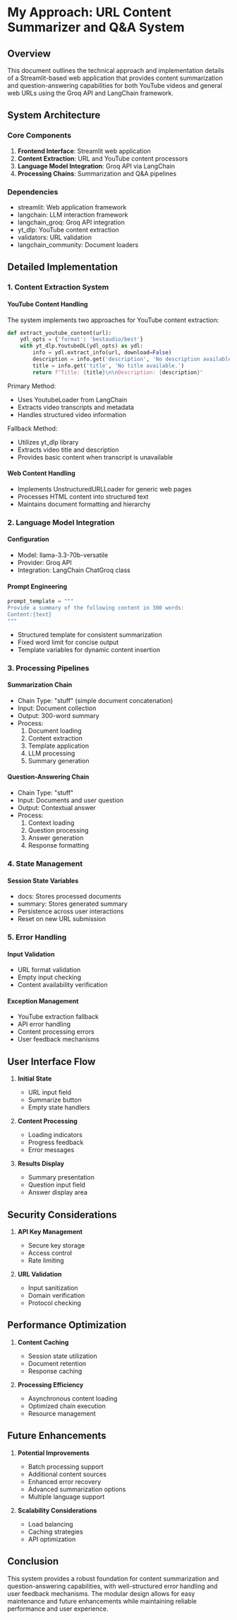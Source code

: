 # My Approach: URL Content Summarizer and Q&A System

## Overview
This document outlines the technical approach and implementation details of a Streamlit-based web application that provides content summarization and question-answering capabilities for both YouTube videos and general web URLs using the Groq API and LangChain framework.

## System Architecture

### Core Components
1. **Frontend Interface**: Streamlit web application
2. **Content Extraction**: URL and YouTube content processors
3. **Language Model Integration**: Groq API via LangChain
4. **Processing Chains**: Summarization and Q&A pipelines

### Dependencies
- streamlit: Web application framework
- langchain: LLM interaction framework
- langchain_groq: Groq API integration
- yt_dlp: YouTube content extraction
- validators: URL validation
- langchain_community: Document loaders

## Detailed Implementation

### 1. Content Extraction System

#### YouTube Content Handling
The system implements two approaches for YouTube content extraction:

```python
def extract_youtube_content(url):
    ydl_opts = {'format': 'bestaudio/best'}
    with yt_dlp.YoutubeDL(ydl_opts) as ydl:
        info = ydl.extract_info(url, download=False)
        description = info.get('description', 'No description available.')
        title = info.get('title', 'No title available.')
        return f"Title: {title}\n\nDescription: {description}"
```

Primary Method:
- Uses YoutubeLoader from LangChain
- Extracts video transcripts and metadata
- Handles structured video information

Fallback Method:
- Utilizes yt_dlp library
- Extracts video title and description
- Provides basic content when transcript is unavailable

#### Web Content Handling
- Implements UnstructuredURLLoader for generic web pages
- Processes HTML content into structured text
- Maintains document formatting and hierarchy

### 2. Language Model Integration

#### Configuration
- Model: llama-3.3-70b-versatile
- Provider: Groq API
- Integration: LangChain ChatGroq class

#### Prompt Engineering
```python
prompt_template = """
Provide a summary of the following content in 300 words:
Content:{text}
"""
```
- Structured template for consistent summarization
- Fixed word limit for concise output
- Template variables for dynamic content insertion

### 3. Processing Pipelines

#### Summarization Chain
- Chain Type: "stuff" (simple document concatenation)
- Input: Document collection
- Output: 300-word summary
- Process:
  1. Document loading
  2. Content extraction
  3. Template application
  4. LLM processing
  5. Summary generation

#### Question-Answering Chain
- Chain Type: "stuff"
- Input: Documents and user question
- Output: Contextual answer
- Process:
  1. Context loading
  2. Question processing
  3. Answer generation
  4. Response formatting

### 4. State Management

#### Session State Variables
- docs: Stores processed documents
- summary: Stores generated summary
- Persistence across user interactions
- Reset on new URL submission

### 5. Error Handling

#### Input Validation
- URL format validation
- Empty input checking
- Content availability verification

#### Exception Management
- YouTube extraction fallback
- API error handling
- Content processing errors
- User feedback mechanisms

## User Interface Flow

1. **Initial State**
   - URL input field
   - Summarize button
   - Empty state handlers

2. **Content Processing**
   - Loading indicators
   - Progress feedback
   - Error messages

3. **Results Display**
   - Summary presentation
   - Question input field
   - Answer display area

## Security Considerations

1. **API Key Management**
   - Secure key storage
   - Access control
   - Rate limiting

2. **URL Validation**
   - Input sanitization
   - Domain verification
   - Protocol checking

## Performance Optimization

1. **Content Caching**
   - Session state utilization
   - Document retention
   - Response caching

2. **Processing Efficiency**
   - Asynchronous content loading
   - Optimized chain execution
   - Resource management

## Future Enhancements

1. **Potential Improvements**
   - Batch processing support
   - Additional content sources
   - Enhanced error recovery
   - Advanced summarization options
   - Multiple language support

2. **Scalability Considerations**
   - Load balancing
   - Caching strategies
   - API optimization

## Conclusion
This system provides a robust foundation for content summarization and question-answering capabilities, with well-structured error handling and user feedback mechanisms. The modular design allows for easy maintenance and future enhancements while maintaining reliable performance and user experience.
